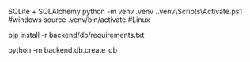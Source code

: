 SQLite + SQLAlchemy
python -m venv .venv
.\.venv\Scripts\Activate.ps1  #windows
source .venv/bin/activate  #Linux

pip install -r backend/db/requirements.txt

python -m backend.db.create_db